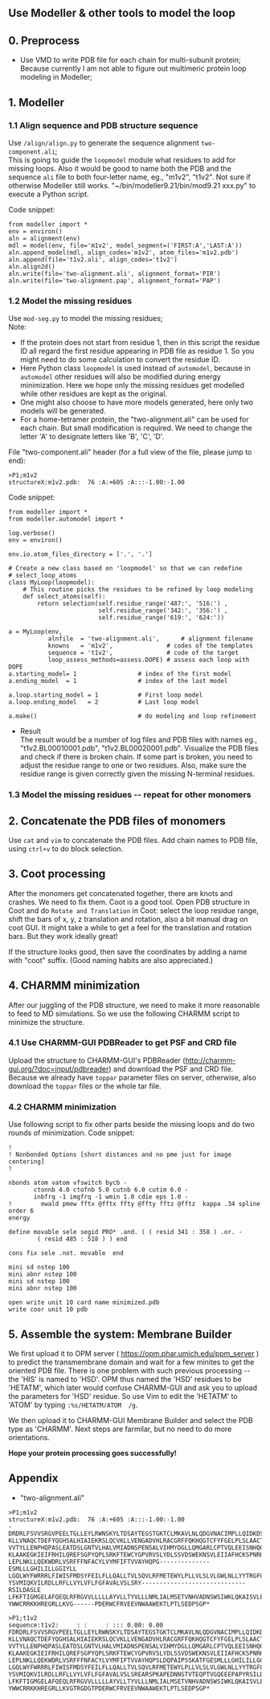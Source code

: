 ## Use Modeller & other tools to model the loop  


## 0. Preprocess
- Use VMD to write PDB file for each chain for multi-subunit protein;  
Because currently I am not able to figure out multimeric protein loop modeling in Modeller;

## 1. Modeller  
### 1.1 Align sequence and PDB structure sequence  
Use `/align/align.py` to generate the sequence alignment `two-component.ali`;  
This is going to guide the `loopmodel` module what residues to add for missing loops. Also it would be good to name both the PDB and the sequence `ali` file to both four-letter name, eg., "m1v2", "t1v2". Not sure if otherwise Modeller still works. "~/bin/modeller9.21/bin/mod9.21 xxx.py" to execute a Python script. 

Code snippet:  
```
from modeller import *
env = environ()
aln = alignment(env)
mdl = model(env, file='m1v2', model_segment=('FIRST:A','LAST:A'))
aln.append_model(mdl, align_codes='m1v2', atom_files='m1v2.pdb')
aln.append(file='t1v2.ali', align_codes='t1v2')
aln.align2d()
aln.write(file='two-alignment.ali', alignment_format='PIR')
aln.write(file='two-alignment.pap', alignment_format='PAP')
```

### 1.2 Model the missing residues  
  Use `mod-seg.py` to model the missing residues;  
Note:   
- If the protein does not start from residue 1, then in this script the residue ID all regard the first residue appearing in PDB file as residue 1. So you might need to do some calculation to convert the residue ID.  
- Here Python class `loopmodel` is used instead of `automodel`, because in `automodel` other residues will also be modified during energy minimization. Here we hope only the missing residues get modelled while other residues are kept as the original.  
- One might also choose to have more models generated, here only two models will be generated.
- For a home-tetramer protein, the "two-alignment.ali" can be used for each chain. But small modification is required. We need to change the letter 'A' to designate letters like 'B', 'C', 'D'. 

File "two-component.ali" header (for a full view of the file, please jump to end): 
```
>P1;m1v2
structureX:m1v2.pdb:  76 :A:+605 :A:::-1.00:-1.00
```

Code snippet:  
```
from modeller import *
from modeller.automodel import *

log.verbose()
env = environ()

env.io.atom_files_directory = ['.', '.']

# Create a new class based on 'loopmodel' so that we can redefine
# select_loop_atoms
class MyLoop(loopmodel):
    # This routine picks the residues to be refined by loop modeling
    def select_atoms(self):
        return selection(self.residue_range('487:', '516:') ,
                         self.residue_range('342:', '356:') ,
                         self.residue_range('619:', '624:'))

a = MyLoop(env,
           alnfile  = 'two-alignment.ali',      # alignment filename
           knowns   = 'm1v2',               # codes of the templates
           sequence = 't1v2',               # code of the target
           loop_assess_methods=assess.DOPE) # assess each loop with DOPE
a.starting_model= 1                 # index of the first model
a.ending_model  = 1                 # index of the last model

a.loop.starting_model = 1           # First loop model
a.loop.ending_model   = 2           # Last loop model

a.make()                            # do modeling and loop refinement
```
- Result  
The result would be a number of log files and PDB files with names eg., "t1v2.BL00010001.pdb", "t1v2.BL00020001.pdb". Visualize the PDB files and check if there is broken chain. If some part is broken, you need to adjust the residue range to one or two residues. Also, make sure the residue range is given correctly given the missing N-terminal residues.  

### 1.3 Model the missing residues -- repeat for other monomers 

## 2. Concatenate the PDB files of monomers  
Use `cat` and `vim` to concatenate the PDB files. Add chain names to PDB file, using `ctrl+v` to do block selection.  

## 3. Coot processing   
After the monomers get concatenated together, there are knots and crashes. We need to fix them. Coot is a good tool.
Open PDB structure in Coot and do `Rotate and Translation` in Coot: select the loop residue range, shift the bars of x, y, z translation and rotation, also a bit manual drag on coot GUI. It might take a while to get a feel for the translation and rotation bars. But they work ideally great!  

If the structure looks good, then save the coordinates by adding a name with "coot" suffix. (Good naming habits are also appreciated.)  

## 4. CHARMM minimization  
After our juggling of the PDB structure, we need to make it more reasonable to feed to MD simulations. So we use the following CHARMM script to minimize the structure.  
### 4.1 Use CHARMM-GUI PDBReader to get PSF and CRD file  
Upload the structure to CHARMM-GUI's PDBReader (http://charmm-gui.org/?doc=input/pdbreader) and download the PSF and CRD file. Because we already have `toppar` parameter files on server, otherwise, also download the `toppar` files or the whole tar file.  

### 4.2 CHARMM minimization  
Use following script to fix other parts beside the missing loops and do two rounds of minimization. 
Code snippet: 
```
!
! Nonbonded Options [short distances and no pme just for image centering]
!

nbonds atom vatom vfswitch bycb -
       ctonnb 4.0 ctofnb 5.0 cutnb 6.0 cutim 6.0 -
       inbfrq -1 imgfrq -1 wmin 1.0 cdie eps 1.0 -
!        ewald pmew fftx @fftx ffty @ffty fftz @fftz  kappa .34 spline order 6
energy

define movable sele segid PRO* .and. ( ( resid 341 : 358 ) .or. -
        ( resid 485 : 518 ) ) end

cons fix sele .not. movable  end

mini sd nstep 100
mini abnr nstep 100
mini sd nstep 100
mini abnr nstep 100

open write unit 10 card name minimized.pdb
write coor unit 10 pdb
```

## 5. Assemble the system: Membrane Builder
We first upload it to OPM server ( https://opm.phar.umich.edu/ppm_server ) to predict the transmembrane domain and wait for a few minites to get the oriented PDB file. There is one problem with such previous processing -- the 'HIS' is named to 'HSD'. OPM thus named the 'HSD' residues to be 'HETATM', which later would confuse CHARMM-GUI and ask you to upload the parameters for 'HSD' residue. So use Vim to edit the 'HETATM' to 'ATOM' by typing `:%s/HETATM/ATOM  /g`.  

We then upload it to CHARMM-GUI Membrane Builder and select the PDB type as 'CHARMM'. Next steps are farmilar, but no need to do more orientations. 

__Hope your protein processing goes successfully!__ 


## Appendix
- "two-alignment.ali"  
```
>P1;m1v2
structureX:m1v2.pdb:  76 :A:+605 :A:::-1.00:-1.00
-DRDRLFSVVSRGVPEELTGLLEYLRWNSKYLTDSAYTEGSTGKTCLMKAVLNLQDGVNACIMPLLQIDKDSGNP
KLLVNAQCTDEFYQGHSALHIAIEKRSLQCVKLLVENGADVHLRACGRFFQKHQGTCFYFGELPLSLAACTKQWD
VVTYLLENPHQPASLEATDSLGNTVLHALVMIADNSPENSALVIHMYDGLLQMGARLCPTVQLEEISNHQGLTPL
KLAAKEGKIEIFRHILQREFSGPYQPLSRKFTEWCYGPVRVSLYDLSSVDSWEKNSVLEIIAFHCKSPNRHRMVV
LEPLNKLLQEKWDRLVSRFFFNFACYLVYMFIFTVVAYHQPG--------------ESMLLLGHILILLGGIYLL
LGQLWYFWRRRLFIWISFMDSYFEILFLLQALLTVLSQVLRFMETEWYLPLLVLSLVLGWLNLLYYTRGFQHTGI
YSVMIQKVILRDLLRFLLVYLVFLFGFAVALVSLSRY-----------------------------RSILDASLE
LFKFTIGMGELAFQEQLRFRGVVLLLLLAYVLLTYVLLLNMLIALMSETVNHVADNSWSIWKLQKAISVLEMENG
YWWCRRKKHREGRLLKVG------PDERWCFRVEEVNWAAWEKTLPTLSEDPSGP*

>P1;t1v2
sequence:t1v2:     : :     : ::: 0.00: 0.00
FDRDRLFSVVSRGVPEELTGLLEYLRWNSKYLTDSAYTEGSTGKTCLMKAVLNLQDGVNACIMPLLQIDKDSGNP
KLLVNAQCTDEFYQGHSALHIAIEKRSLQCVKLLVENGADVHLRACGRFFQKHQGTCFYFGELPLSLAACTKQWD
VVTYLLENPHQPASLEATDSLGNTVLHALVMIADNSPENSALVIHMYDGLLQMGARLCPTVQLEEISNHQGLTPL
KLAAKEGKIEIFRHILQREFSGPYQPLSRKFTEWCYGPVRVSLYDLSSVDSWEKNSVLEIIAFHCKSPNRHRMVV
LEPLNKLLQEKWDRLVSRFFFNFACYLVYMFIFTVVAYHQPSLDQPAIPSSKATFGESMLLLGHILILLGGIYLL
LGQLWYFWRRRLFIWISFMDSYFEILFLLQALLTVLSQVLRFMETEWYLPLLVLSLVLGWLNLLYYTRGFQHTGI
YSVMIQKVILRDLLRFLLVYLVFLFGFAVALVSLSREARSPKAPEDNNSTVTEQPTVGQEEEPAPYRSILDASLE
LFKFTIGMGELAFQEQLRFRGVVLLLLLAYVLLTYVLLLNMLIALMSETVNHVADNSWSIWKLQKAISVLEMENG
YWWCRRKKHREGRLLKVGTRGDGTPDERWCFRVEEVNWAAWEKTLPTLSEDPSGP*
```
